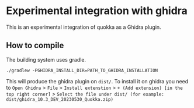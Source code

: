 # Experimental integration with ghidra

This is an experimental integration of quokka as a Ghidra plugin.

## How to compile

The building system uses gradle.

```shell
./gradlew -PGHIDRA_INSTALL_DIR=PATH_TO_GHIDRA_INSTALLATION
```

This will produce the ghidra plugin on `dist/`.
To install it on ghidra you need to `Open Ghidra` > `File` >
`Install extenstion` > `+ (Add extension) [in the top right corner]` >
`Select the file under dist/ (for example: dist/ghidra_10.3_DEV_20230530_Quokka.zip)`